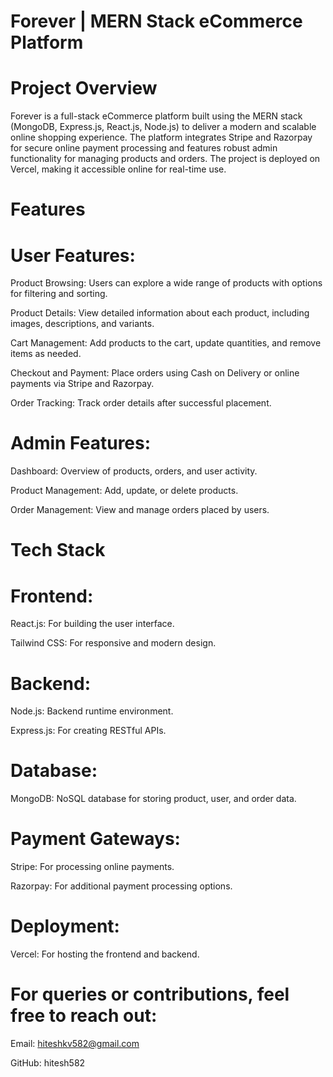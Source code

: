 # Forever | MERN Stack eCommerce Platform

# Project Overview

Forever is a full-stack eCommerce platform built using the MERN stack (MongoDB, Express.js, React.js, Node.js) to deliver a modern and scalable online shopping experience. The platform integrates Stripe and Razorpay for secure online payment processing and features robust admin functionality for managing products and orders. The project is deployed on Vercel, making it accessible online for real-time use.

# Features

# User Features:

Product Browsing: Users can explore a wide range of products with options for filtering and sorting.

Product Details: View detailed information about each product, including images, descriptions, and variants.

Cart Management: Add products to the cart, update quantities, and remove items as needed.

Checkout and Payment: Place orders using Cash on Delivery or online payments via Stripe and Razorpay.

Order Tracking: Track order details after successful placement.

# Admin Features:

Dashboard: Overview of products, orders, and user activity.

Product Management: Add, update, or delete products.

Order Management: View and manage orders placed by users.

# Tech Stack

# Frontend:

React.js: For building the user interface.

Tailwind CSS: For responsive and modern design.

# Backend:

Node.js: Backend runtime environment.

Express.js: For creating RESTful APIs.

# Database:

MongoDB: NoSQL database for storing product, user, and order data.

# Payment Gateways:

Stripe: For processing online payments.

Razorpay: For additional payment processing options.

# Deployment:

Vercel: For hosting the frontend and backend.



# For queries or contributions, feel free to reach out:

Email: hiteshkv582@gmail.com

GitHub: hitesh582

